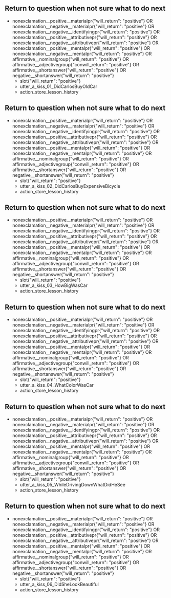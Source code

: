 ## Return to question when not sure what to do next
* nonexclamation__positive__materialpr{"will_return": "positive"} OR nonexclamation__negative__materialpr{"will_return": "positive"} OR nonexclamation__negative__identifyingpr{"will_return": "positive"} OR nonexclamation__positive__attributivepr{"will_return": "positive"} OR nonexclamation__negative__attributivepr{"will_return": "positive"} OR nonexclamation__positive__mentalpr{"will_return": "positive"} OR nonexclamation__negative__mentalpr{"will_return": "positive"} OR affirmative__nominalgroup{"will_return": "positive"} OR affirmative__adjectivegroup{"conwill_return": "positive"} OR affirmative__shortanswer{"will_return": "positive"} OR negative__shortanswer{"will_return": "positive"}
    - slot{"will_return": "positive"}
    - utter_a_kiss_01_DidCarlosBuyOldCar
    - action_store_lesson_history

## Return to question when not sure what to do next
* nonexclamation__positive__materialpr{"will_return": "positive"} OR nonexclamation__negative__materialpr{"will_return": "positive"} OR nonexclamation__negative__identifyingpr{"will_return": "positive"} OR nonexclamation__positive__attributivepr{"will_return": "positive"} OR nonexclamation__negative__attributivepr{"will_return": "positive"} OR nonexclamation__positive__mentalpr{"will_return": "positive"} OR nonexclamation__negative__mentalpr{"will_return": "positive"} OR affirmative__nominalgroup{"will_return": "positive"} OR affirmative__adjectivegroup{"conwill_return": "positive"} OR affirmative__shortanswer{"will_return": "positive"} OR negative__shortanswer{"will_return": "positive"}
    - slot{"will_return": "positive"}
    - utter_a_kiss_02_DidCarlosBuyExpensiveBicycle
    - action_store_lesson_history

## Return to question when not sure what to do next
* nonexclamation__positive__materialpr{"will_return": "positive"} OR nonexclamation__negative__materialpr{"will_return": "positive"} OR nonexclamation__negative__identifyingpr{"will_return": "positive"} OR nonexclamation__positive__attributivepr{"will_return": "positive"} OR nonexclamation__negative__attributivepr{"will_return": "positive"} OR nonexclamation__positive__mentalpr{"will_return": "positive"} OR nonexclamation__negative__mentalpr{"will_return": "positive"} OR affirmative__nominalgroup{"will_return": "positive"} OR affirmative__adjectivegroup{"conwill_return": "positive"} OR affirmative__shortanswer{"will_return": "positive"} OR negative__shortanswer{"will_return": "positive"}
    - slot{"will_return": "positive"}
    - utter_a_kiss_03_HowBigWasCar
    - action_store_lesson_history

## Return to question when not sure what to do next
* nonexclamation__positive__materialpr{"will_return": "positive"} OR nonexclamation__negative__materialpr{"will_return": "positive"} OR nonexclamation__negative__identifyingpr{"will_return": "positive"} OR nonexclamation__positive__attributivepr{"will_return": "positive"} OR nonexclamation__negative__attributivepr{"will_return": "positive"} OR nonexclamation__positive__mentalpr{"will_return": "positive"} OR nonexclamation__negative__mentalpr{"will_return": "positive"} OR affirmative__nominalgroup{"will_return": "positive"} OR affirmative__adjectivegroup{"conwill_return": "positive"} OR affirmative__shortanswer{"will_return": "positive"} OR negative__shortanswer{"will_return": "positive"}
    - slot{"will_return": "positive"}
    - utter_a_kiss_04_WhatColorWasCar
    - action_store_lesson_history

## Return to question when not sure what to do next
* nonexclamation__positive__materialpr{"will_return": "positive"} OR nonexclamation__negative__materialpr{"will_return": "positive"} OR nonexclamation__negative__identifyingpr{"will_return": "positive"} OR nonexclamation__positive__attributivepr{"will_return": "positive"} OR nonexclamation__negative__attributivepr{"will_return": "positive"} OR nonexclamation__positive__mentalpr{"will_return": "positive"} OR nonexclamation__negative__mentalpr{"will_return": "positive"} OR affirmative__nominalgroup{"will_return": "positive"} OR affirmative__adjectivegroup{"conwill_return": "positive"} OR affirmative__shortanswer{"will_return": "positive"} OR negative__shortanswer{"will_return": "positive"}
    - slot{"will_return": "positive"}
    - utter_a_kiss_05_WhileDrivingDownWhatDidHeSee
    - action_store_lesson_history

## Return to question when not sure what to do next
* nonexclamation__positive__materialpr{"will_return": "positive"} OR nonexclamation__negative__materialpr{"will_return": "positive"} OR nonexclamation__negative__identifyingpr{"will_return": "positive"} OR nonexclamation__positive__attributivepr{"will_return": "positive"} OR nonexclamation__negative__attributivepr{"will_return": "positive"} OR nonexclamation__positive__mentalpr{"will_return": "positive"} OR nonexclamation__negative__mentalpr{"will_return": "positive"} OR affirmative__nominalgroup{"will_return": "positive"} OR affirmative__adjectivegroup{"conwill_return": "positive"} OR affirmative__shortanswer{"will_return": "positive"} OR negative__shortanswer{"will_return": "positive"}
    - slot{"will_return": "positive"}
    - utter_a_kiss_06_DidSheLookBeautiful
    - action_store_lesson_history

